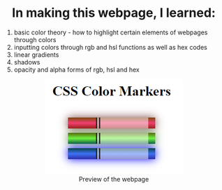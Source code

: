 <h1 align="center">In making this webpage, I learned:</h1>
<ol>
  <li>basic color theory - how to highlight certain elements of webpages through colors</li>
  <li>inputting colors through rgb and hsl functions as well as hex codes</li>
  <li>linear gradients</li>
  <li>shadows</li>
  <li>opacity and alpha forms of rgb, hsl and hex</li>
</ol>
<div align="center">
  <figure>
    <img src="preview.png" alt="Image of 3 colored markers" />
    <figcaption>
      Preview of the webpage
    </figcation>
  </figure>
</div>